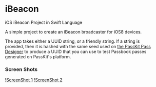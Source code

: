 iBeacon
=======

iOS iBeacon Project in Swift Language

A simple project to create an iBeacon broadcaster for iOS8 devices.

The app takes either a UUID string, or a friendly string.  If a string is provided, then it is hashed with the same seed
used on [the PassKit Pass Designer](https://create.passkit.com) to produce a UUID that you can use to test Passbook passes generated on
PassKit's platform.

### Screen Shots

[!ScreenShot 1](/Screenshot1.png?raw=true "Screen Shot") [!ScreenShot 2](/Screenshot2.png?raw=true "Screen Shot Power Picker")

